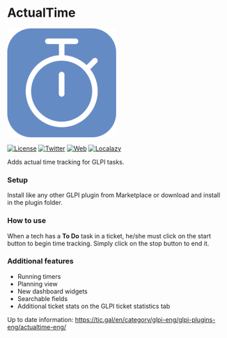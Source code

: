 # ActualTime

<img src="https://raw.githubusercontent.com/ticgal/actualtime/multimedia/actualtime.png" alt="ActualTime Logo" height="250px" width="250px" class="js-lazy-loaded">

[![License](https://img.shields.io/badge/License-GNU%20AGPLv3-blue.svg?style=flat-square)](https://github.com/ticgal/actualtime/blob/master/LICENSE)
[![Twitter](https://img.shields.io/badge/Twitter-TICgal-blue.svg?style=flat-square)](https://twitter.com/ticgalcom)
[![Web](https://img.shields.io/badge/Web-TICgal-blue.svg?style=flat-square)](https://tic.gal/en/project/actualtime-plugin-glpi/)
[![Localazy](https://img.shields.io/badge/Translate-Localazy-cyan)](https://localazy.com/p/actualtime#translations)


Adds actual time tracking for GLPI tasks.
### Setup
Install like any other GLPI plugin from Marketplace or download and install in the plugin folder.
### How to use
When a tech has a **To Do** task in a ticket, he/she must click on the start button to begin time tracking.
Simply click on the stop button to end it.
### Additional features
- Running timers
- Planning view 
- New dashboard widgets
- Searchable fields
- Additional ticket stats on the GLPI ticket statistics tab

Up to date information: https://tic.gal/en/category/glpi-eng/glpi-plugins-eng/actualtime-eng/
